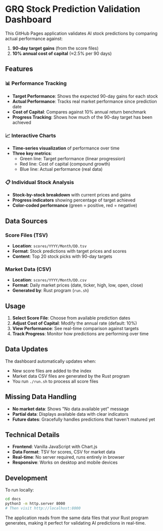 # GRQ Stock Prediction Validation Dashboard

This GitHub Pages application validates AI stock predictions by comparing actual performance against:

1. **90-day target gains** (from the score files)
2. **10% annual cost of capital** (≈2.5% per 90 days)

## Features

### 📊 **Performance Tracking**
- **Target Performance**: Shows the expected 90-day gains for each stock
- **Actual Performance**: Tracks real market performance since prediction date
- **Cost of Capital**: Compares against 10% annual return benchmark
- **Progress Tracking**: Shows how much of the 90-day target has been achieved

### 📈 **Interactive Charts**
- **Time-series visualization** of performance over time
- **Three key metrics**:
  - Green line: Target performance (linear progression)
  - Red line: Cost of capital (compound growth)
  - Blue line: Actual performance (real data)

### 📋 **Individual Stock Analysis**
- **Stock-by-stock breakdown** with current prices and gains
- **Progress indicators** showing percentage of target achieved
- **Color-coded performance** (green = positive, red = negative)

## Data Sources

### Score Files (TSV)
- **Location**: `scores/YYYY/Month/DD.tsv`
- **Format**: Stock predictions with target prices and scores
- **Content**: Top 20 stock picks with 90-day targets

### Market Data (CSV)
- **Location**: `scores/YYYY/Month/DD.csv`
- **Format**: Daily market prices (date, ticker, high, low, open, close)
- **Generated by**: Rust program (`run.sh`)

## Usage

1. **Select Score File**: Choose from available prediction dates
2. **Adjust Cost of Capital**: Modify the annual rate (default: 10%)
3. **View Performance**: See real-time comparison against targets
4. **Track Progress**: Monitor how predictions are performing over time

## Data Updates

The dashboard automatically updates when:
- New score files are added to the index
- Market data CSV files are generated by the Rust program
- You run `./run.sh` to process all score files

## Missing Data Handling

- **No market data**: Shows "No data available yet" message
- **Partial data**: Displays available data with clear indicators
- **Future dates**: Gracefully handles predictions that haven't matured yet

## Technical Details

- **Frontend**: Vanilla JavaScript with Chart.js
- **Data Format**: TSV for scores, CSV for market data
- **Real-time**: No server required, runs entirely in browser
- **Responsive**: Works on desktop and mobile devices

## Development

To run locally:
```bash
cd docs
python3 -m http.server 8000
# Then visit http://localhost:8000
```

The application reads from the same data files that your Rust program generates, making it perfect for validating AI predictions in real-time.
